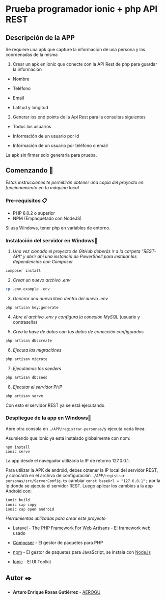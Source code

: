 # Prueba programador ionic + php API REST

## Descripción de la APP

Se requiere una apk que capture la información de una persona y las coordenadas de la misma

1. Crear un apk en ionic que conecte con la API Rest de php para guardar la información 

- Nombre

- Teléfono 
- Email 
- Latitud y longitud 

2. Generar los end points de la Api Rest para la consultas siguientes

- Todos los usuarios

- Información de un usuario por id
- Información de un usuario por teléfono o email

La apk sin firmar solo generarla  para prueba.



## Comenzando 🚀

_Estas instrucciones te permitirán obtener una copia del proyecto en funcionamiento en tu máquina local_

### Pre-requisitos 📋

- PHP 8.0.2 o superior
- NPM (Empaquetado con NodeJS)

Si usa Windows, tener php en variables de entorno.

### Instalación  del servidor en Windows🔧

1. _Una vez clonado el proyecto de GitHub deberás ir a la carpeta "REST-API" y abrir ahí una instancia de PowerShell para instalar las dependencias con Composer_

```bash
composer install
```

2. _Crear un nuevo archivo .env_

```bash
cp .env.example .env
```

3. _Generar una nueva llave dentro del nuevo .env_

```bash
php artisan key:generate
```

4. _Abre el archivo .env y configura la conexión MySQL_ (usuario y contraseña)

5. _Crea la base de datos con tus datos de conección configurados_

```bash
php artisan db:create
```

6. _Ejecuta las migraciónes_

```bash
php artisan migrate
```

7. _Ejecutamos los seeders_

```bash
php artisan db:seed
```

8.  _Ejecutar el servidor PHP_

```bash
php artisan serve
```

Con esto el servidor REST ya se está ejecutando.



### Despliegue de la app en Windows🔧

Abre otra consola en `./APP/registrar-personas/`y ejecuta cada línea.

Asumiendo que Ionic ya está instalado globalmente con npm:

```
npm install
ionic serve
```

La app desde el navegador utilizarla la IP de retorno 127.0.0.1.

Para utilizar la APK de android, debes obtener la IP local del servidor REST, y colocarla en el archivo de configuración `./APP/registrar-personas/src/ServerConfig.ts` cambiar `const baseUrl = "127.0.0.1";` por la ip donde se ejecuta el servidor REST. Luego aplicar los cambios a la app Android con:

```bash
ionic build
ionic cap copy
ionic cap open android
```



_Herramientas utilizadas para crear este proyecto_

* [Laravel - The PHP Framework For Web Artisans](https://laravel.com/) - El framework web usado

* [Composer](https://getcomposer.org/) - El gestor de paquetes para PHP

* [npm](https://www.npmjs.com/) - El gestor de paquetes para JavaScript, se instala con [Node.js](https://nodejs.org/es/)

* [Ionic](https://ionicframework.com/docs/) - El UI Toolkit

  

## Autor ✒️

* **Arturo Enrique Rosas Gutiérrez** - [AEROGU](https://github.com/AEROGU)

